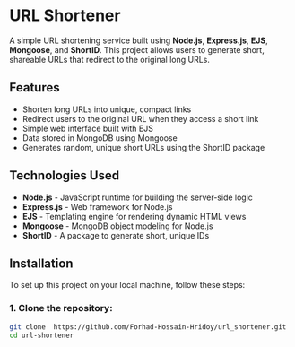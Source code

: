 # URL Shortener

A simple URL shortening service built using **Node.js**, **Express.js**, **EJS**, **Mongoose**, and **ShortID**. This project allows users to generate short, shareable URLs that redirect to the original long URLs.

## Features

- Shorten long URLs into unique, compact links
- Redirect users to the original URL when they access a short link
- Simple web interface built with EJS
- Data stored in MongoDB using Mongoose
- Generates random, unique short URLs using the ShortID package

## Technologies Used

- **Node.js** - JavaScript runtime for building the server-side logic
- **Express.js** - Web framework for Node.js
- **EJS** - Templating engine for rendering dynamic HTML views
- **Mongoose** - MongoDB object modeling for Node.js
- **ShortID** - A package to generate short, unique IDs

## Installation

To set up this project on your local machine, follow these steps:

### 1. Clone the repository:

```bash
git clone  https://github.com/Forhad-Hossain-Hridoy/url_shortener.git
cd url-shortener
